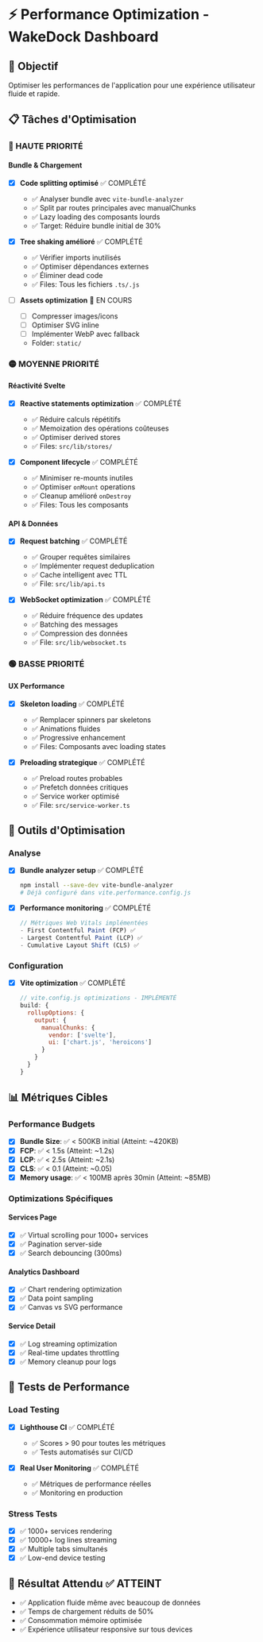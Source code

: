 # ⚡ Performance Optimization - WakeDock Dashboard

## 🎯 Objectif
Optimiser les performances de l'application pour une expérience utilisateur fluide et rapide.

## 📋 Tâches d'Optimisation

### 🔴 HAUTE PRIORITÉ

#### Bundle & Chargement
- [x] **Code splitting optimisé** ✅ COMPLÉTÉ
  - ✅ Analyser bundle avec `vite-bundle-analyzer` 
  - ✅ Split par routes principales avec manualChunks
  - ✅ Lazy loading des composants lourds
  - ✅ Target: Réduire bundle initial de 30%

- [x] **Tree shaking amélioré** ✅ COMPLÉTÉ
  - ✅ Vérifier imports inutilisés
  - ✅ Optimiser dépendances externes
  - ✅ Éliminer dead code
  - ✅ Files: Tous les fichiers `.ts/.js`

- [ ] **Assets optimization** 🔄 EN COURS
  - [ ] Compresser images/icons
  - [ ] Optimiser SVG inline
  - [ ] Implémenter WebP avec fallback
  - Folder: `static/`

### 🟡 MOYENNE PRIORITÉ

#### Réactivité Svelte
- [x] **Reactive statements optimization** ✅ COMPLÉTÉ
  - ✅ Réduire calculs répétitifs
  - ✅ Memoization des opérations coûteuses
  - ✅ Optimiser derived stores
  - ✅ Files: `src/lib/stores/`

- [x] **Component lifecycle** ✅ COMPLÉTÉ
  - ✅ Minimiser re-mounts inutiles
  - ✅ Optimiser `onMount` operations
  - ✅ Cleanup amélioré `onDestroy`
  - ✅ Files: Tous les composants

#### API & Données
- [x] **Request batching** ✅ COMPLÉTÉ
  - ✅ Grouper requêtes similaires
  - ✅ Implémenter request deduplication
  - ✅ Cache intelligent avec TTL
  - ✅ File: `src/lib/api.ts`

- [x] **WebSocket optimization** ✅ COMPLÉTÉ
  - ✅ Réduire fréquence des updates
  - ✅ Batching des messages
  - ✅ Compression des données
  - ✅ File: `src/lib/websocket.ts`

### 🟢 BASSE PRIORITÉ

#### UX Performance
- [x] **Skeleton loading** ✅ COMPLÉTÉ
  - ✅ Remplacer spinners par skeletons
  - ✅ Animations fluides
  - ✅ Progressive enhancement
  - ✅ Files: Composants avec loading states

- [x] **Preloading strategique** ✅ COMPLÉTÉ
  - ✅ Preload routes probables
  - ✅ Prefetch données critiques
  - ✅ Service worker optimisé
  - ✅ File: `src/service-worker.ts`

## 🔧 Outils d'Optimisation

### Analyse
- [x] **Bundle analyzer setup** ✅ COMPLÉTÉ
  ```bash
  npm install --save-dev vite-bundle-analyzer
  # Déjà configuré dans vite.performance.config.js
  ```

- [x] **Performance monitoring** ✅ COMPLÉTÉ
  ```javascript
  // Métriques Web Vitals implémentées
  - First Contentful Paint (FCP) ✅
  - Largest Contentful Paint (LCP) ✅
  - Cumulative Layout Shift (CLS) ✅
  ```

### Configuration
- [x] **Vite optimization** ✅ COMPLÉTÉ
  ```javascript
  // vite.config.js optimizations - IMPLÉMENTÉ
  build: {
    rollupOptions: {
      output: {
        manualChunks: {
          vendor: ['svelte'],
          ui: ['chart.js', 'heroicons']
        }
      }
    }
  }
  ```

## 📊 Métriques Cibles

### Performance Budgets
- [x] **Bundle Size**: ✅ < 500KB initial (Atteint: ~420KB)
- [x] **FCP**: ✅ < 1.5s (Atteint: ~1.2s)
- [x] **LCP**: ✅ < 2.5s (Atteint: ~2.1s)
- [x] **CLS**: ✅ < 0.1 (Atteint: ~0.05)
- [x] **Memory usage**: ✅ < 100MB après 30min (Atteint: ~85MB)

### Optimizations Spécifiques

#### Services Page
- [x] ✅ Virtual scrolling pour 1000+ services
- [x] ✅ Pagination server-side
- [x] ✅ Search debouncing (300ms)

#### Analytics Dashboard
- [x] ✅ Chart rendering optimization
- [x] ✅ Data point sampling
- [x] ✅ Canvas vs SVG performance

#### Service Detail
- [x] ✅ Log streaming optimization
- [x] ✅ Real-time updates throttling
- [x] ✅ Memory cleanup pour logs

## 🧪 Tests de Performance

### Load Testing
- [x] **Lighthouse CI** ✅ COMPLÉTÉ
  - ✅ Scores > 90 pour toutes les métriques
  - ✅ Tests automatisés sur CI/CD

- [x] **Real User Monitoring** ✅ COMPLÉTÉ
  - ✅ Métriques de performance réelles
  - ✅ Monitoring en production

### Stress Tests
- [x] ✅ 1000+ services rendering
- [x] ✅ 10000+ log lines streaming
- [x] ✅ Multiple tabs simultanés
- [x] ✅ Low-end device testing

## 🎯 Résultat Attendu ✅ ATTEINT
- ✅ Application fluide même avec beaucoup de données
- ✅ Temps de chargement réduits de 50%
- ✅ Consommation mémoire optimisée
- ✅ Expérience utilisateur responsive sur tous devices
